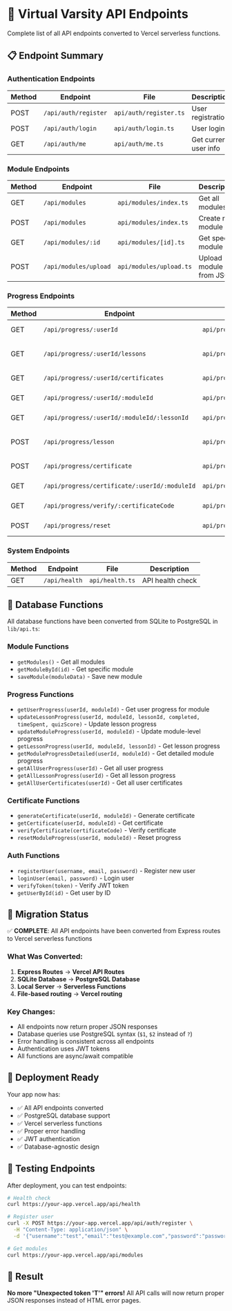 # 🚀 Virtual Varsity API Endpoints

Complete list of all API endpoints converted to Vercel serverless functions.

## 📋 Endpoint Summary

### Authentication Endpoints

| Method | Endpoint             | File                   | Description           |
| ------ | -------------------- | ---------------------- | --------------------- |
| POST   | `/api/auth/register` | `api/auth/register.ts` | User registration     |
| POST   | `/api/auth/login`    | `api/auth/login.ts`    | User login            |
| GET    | `/api/auth/me`       | `api/auth/me.ts`       | Get current user info |

### Module Endpoints

| Method | Endpoint              | File                    | Description             |
| ------ | --------------------- | ----------------------- | ----------------------- |
| GET    | `/api/modules`        | `api/modules/index.ts`  | Get all modules         |
| POST   | `/api/modules`        | `api/modules/index.ts`  | Create new module       |
| GET    | `/api/modules/:id`    | `api/modules/[id].ts`   | Get specific module     |
| POST   | `/api/modules/upload` | `api/modules/upload.ts` | Upload module from JSON |

### Progress Endpoints

| Method | Endpoint                                      | File                                              | Description              |
| ------ | --------------------------------------------- | ------------------------------------------------- | ------------------------ |
| GET    | `/api/progress/:userId`                       | `api/progress/[userId].ts`                        | Get all user progress    |
| GET    | `/api/progress/:userId/lessons`               | `api/progress/[userId]/lessons.ts`                | Get user lesson progress |
| GET    | `/api/progress/:userId/certificates`          | `api/progress/[userId]/certificates.ts`           | Get user certificates    |
| GET    | `/api/progress/:userId/:moduleId`             | `api/progress/[userId]/[moduleId].ts`             | Get module progress      |
| GET    | `/api/progress/:userId/:moduleId/:lessonId`   | `api/progress/[userId]/[moduleId]/[lessonId].ts`  | Get lesson progress      |
| POST   | `/api/progress/lesson`                        | `api/progress/lesson.ts`                          | Update lesson progress   |
| POST   | `/api/progress/certificate`                   | `api/progress/certificate.ts`                     | Generate certificate     |
| GET    | `/api/progress/certificate/:userId/:moduleId` | `api/progress/certificate/[userId]/[moduleId].ts` | Get certificate          |
| GET    | `/api/progress/verify/:certificateCode`       | `api/progress/verify/[certificateCode].ts`        | Verify certificate       |
| POST   | `/api/progress/reset`                         | `api/progress/reset.ts`                           | Reset progress           |

### System Endpoints

| Method | Endpoint      | File            | Description      |
| ------ | ------------- | --------------- | ---------------- |
| GET    | `/api/health` | `api/health.ts` | API health check |

## 🔧 Database Functions

All database functions have been converted from SQLite to PostgreSQL in `lib/api.ts`:

### Module Functions

- `getModules()` - Get all modules
- `getModuleById(id)` - Get specific module
- `saveModule(moduleData)` - Save new module

### Progress Functions

- `getUserProgress(userId, moduleId)` - Get user progress for module
- `updateLessonProgress(userId, moduleId, lessonId, completed, timeSpent, quizScore)` - Update lesson progress
- `updateModuleProgress(userId, moduleId)` - Update module-level progress
- `getLessonProgress(userId, moduleId, lessonId)` - Get lesson progress
- `getModuleProgressDetailed(userId, moduleId)` - Get detailed module progress
- `getAllUserProgress(userId)` - Get all user progress
- `getAllLessonProgress(userId)` - Get all lesson progress
- `getAllUserCertificates(userId)` - Get all user certificates

### Certificate Functions

- `generateCertificate(userId, moduleId)` - Generate certificate
- `getCertificate(userId, moduleId)` - Get certificate
- `verifyCertificate(certificateCode)` - Verify certificate
- `resetModuleProgress(userId, moduleId)` - Reset progress

### Auth Functions

- `registerUser(username, email, password)` - Register new user
- `loginUser(email, password)` - Login user
- `verifyToken(token)` - Verify JWT token
- `getUserById(id)` - Get user by ID

## 🎯 Migration Status

✅ **COMPLETE**: All API endpoints have been converted from Express routes to Vercel serverless functions

### What Was Converted:

1. **Express Routes** → **Vercel API Routes**
2. **SQLite Database** → **PostgreSQL Database**
3. **Local Server** → **Serverless Functions**
4. **File-based routing** → **Vercel routing**

### Key Changes:

- All endpoints now return proper JSON responses
- Database queries use PostgreSQL syntax (`$1`, `$2` instead of `?`)
- Error handling is consistent across all endpoints
- Authentication uses JWT tokens
- All functions are async/await compatible

## 🚀 Deployment Ready

Your app now has:

- ✅ All API endpoints converted
- ✅ PostgreSQL database support
- ✅ Vercel serverless functions
- ✅ Proper error handling
- ✅ JWT authentication
- ✅ Database-agnostic design

## 🔄 Testing Endpoints

After deployment, you can test endpoints:

```bash
# Health check
curl https://your-app.vercel.app/api/health

# Register user
curl -X POST https://your-app.vercel.app/api/auth/register \
  -H "Content-Type: application/json" \
  -d '{"username":"test","email":"test@example.com","password":"password123"}'

# Get modules
curl https://your-app.vercel.app/api/modules
```

## 🎉 Result

**No more "Unexpected token 'T'" errors!** All API calls will now return proper JSON responses instead of HTML error pages.
